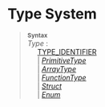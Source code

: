 # Type System

> **<sup>Syntax</sup>**\
> _Type_ :\
> &nbsp;&nbsp;&nbsp;&nbsp; [TYPE_IDENTIFIER](/lexical_structure/identifiers.md) \
> &nbsp;&nbsp;&nbsp;&nbsp; | [_PrimitiveType_](/type_system/primitives.md) \
> &nbsp;&nbsp;&nbsp;&nbsp; | [_ArrayType_](/type_system/array.md) \
> &nbsp;&nbsp;&nbsp;&nbsp; | [_FunctionType_](/type_system/function.md) \
> &nbsp;&nbsp;&nbsp;&nbsp; | [_Struct_](/type_system/struct.md) \
> &nbsp;&nbsp;&nbsp;&nbsp; | [_Enum_](/type_system/enum.md)
